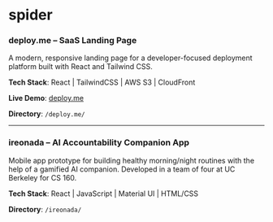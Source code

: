 # spider

### deploy.me – SaaS Landing Page
A modern, responsive landing page for a developer-focused deployment platform built with React and Tailwind CSS.

**Tech Stack**: React | TailwindCSS | AWS S3 | CloudFront

**Live Demo**: [deploy.me](https://d23bec5hg43tsc.cloudfront.net)

**Directory**: `/deploy.me/`

---

### ireonada – AI Accountability Companion App
Mobile app prototype for building healthy morning/night routines with the help of a gamified AI companion. Developed in a team of four at UC Berkeley for CS 160.

**Tech Stack**: React | JavaScript | Material UI | HTML/CSS

**Directory**: `/ireonada/`
